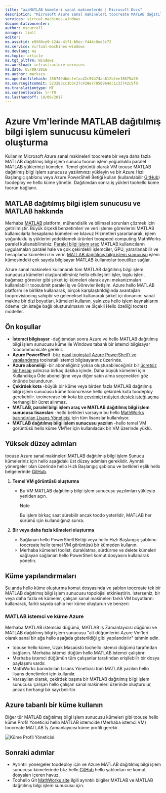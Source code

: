 ```yaml
---
title: "aaaMATLAB kümeleri sanal makinelerde | Microsoft Docs"
description: "Microsoft Azure sanal makineleri toocreate MATLAB dağıtılmış bilgi işlem sunucusu kümeleri toorun işlem yoğunluklu paralel MATLAB yüklerinizi kullanın"
services: virtual-machines-windows
documentationcenter: 
author: mscurrell
manager: timlt
editor: 
ms.assetid: e9980ce9-124a-41f1-b9ec-f444c8ea5c72
ms.service: virtual-machines-windows
ms.devlang: na
ms.topic: article
ms.tgt_pltfrm: Windows
ms.workload: infrastructure-services
ms.date: 05/09/2016
ms.author: markscu
ms.openlocfilehash: 266749dbdcfefac42c94b74aa612bfee18075a20
ms.sourcegitcommit: 523283cc1b3c37c428e77850964dc1c33742c5f0
ms.translationtype: MT
ms.contentlocale: tr-TR
ms.lasthandoff: 10/06/2017
---
```

# <a name="create-matlab-distributed-computing-server-clusters-on-azure-vms"></a>Azure Vm'lerinde MATLAB dağıtılmış bilgi işlem sunucusu kümeleri oluşturma
Kullanım Microsoft Azure sanal makineleri toocreate bir veya daha fazla MATLAB dağıtılmış bilgi işlem sunucu toorun işlem yoğunluklu paralel MATLAB yüklerinizi kümeleri. Temel görüntü olarak VM toouse MATLAB dağıtılmış bilgi işlem sunucusu yazılımınızı yükleyin ve bir Azure Hızlı Başlangıç şablonu veya Azure PowerShell Betiği kullan (kullanılabilir [GitHub](https://github.com/Azure/azure-quickstart-templates/tree/master/matlab-cluster)) toodeploy ve hello küme yönetin. Dağıtımdan sonra iş yükleri toohello küme toorun bağlanır.

## <a name="about-matlab-and-matlab-distributed-computing-server"></a>MATLAB dağıtılmış bilgi işlem sunucusu ve MATLAB hakkında
Merhaba [MATLAB](http://www.mathworks.com/products/matlab/) platform, mühendislik ve bilimsel sorunları çözmek için getirilmiştir. Büyük ölçekli benzetimleri ve veri işleme görevlerini MATLAB kullanıcılarla hesaplama kümeleri ve kılavuz Hizmetleri yararlanarak, işlem yoğunluklu iş yüklerini yedeklemek ürünleri toospeed computing MathWorks paralel kullanabilirsiniz. [Paralel bilgi işlem araç](http://www.mathworks.com/products/parallel-computing/) MATLAB kullanıcıların uygulamaları paralel hale ve çok çekirdekli işlemciler, GPU, yararlanabilir ve hesaplama kümeleri izin verir. [MATLAB dağıtılmış bilgi işlem sunucusu](http://www.mathworks.com/products/distriben/) işlem kümesindeki çok sayıda bilgisayar MATLAB kullanıcılar tooutilize sağlar.

Azure sanal makineleri kullanarak tüm MATLAB dağıtılmış bilgi işlem sunucusu kümeleri oluşturabilirsiniz hello etkileşimli işler, toplu işleri, bağımsız görevler gibi şirket içi kümeleri olarak aynı mekanizmaları kullanılabilir toosubmit paralel iş ve Görevler iletişim. Azure hello MATLAB platform ile birlikte kullanarak, birçok karşılaştırıldığında avantajları tooprovisioning sahiptir ve geleneksel kullanarak şirket içi donanım: sanal makine bir dizi boyutları, kümeleri kullanın, yalnızca hello işlem kaynaklarını ödeme için isteğe bağlı oluşturulmasını ve ölçekli Hello özelliği tootest modeller.  

## <a name="prerequisites"></a>Ön koşullar
* **İstemci bilgisayar** -dağıtımdan sonra Azure ve hello MATLAB dağıtılmış bilgi işlem sunucusu küme ile Windows tabanlı bir istemci bilgisayar toocommunicate gerekir.
* **Azure PowerShell** -bkz [nasıl tooinstall Azure PowerShell'i ve yapılandırma](/powershell/azure/overview) tooinstall istemci bilgisayarınız üzerinde.
* **Azure aboneliği** -bir aboneliğiniz yoksa oluşturabileceğiniz bir [ücretsiz bir hesap](https://azure.microsoft.com/free/) yalnızca birkaç dakika içinde. Daha büyük kümeleri için Kullandıkça Öde aboneliğine veya diğer satın alma seçenekleri göz önünde bulundurun.
* **Çekirdek kota** -büyük bir küme veya birden fazla MATLAB dağıtılmış bilgi işlem sunucusu küme tooincrease hello çekirdek kota toodeploy gerekebilir. tooincrease bir kota [bir çevrimiçi müşteri destek isteği açma](https://azure.microsoft.com/blog/2014/06/04/azure-limits-quotas-increase-requests/) herhangi bir ücret alınmaz.
* **MATLAB, paralel bilgi işlem araç ve MATLAB dağıtılmış bilgi işlem sunucusu lisansları** -hello betikleri varsayın bu hello [MathWorks barındırılan Lisans Yöneticisi](http://www.mathworks.com/products/parallel-computing/mathworks-hosted-license-manager/) için tüm lisanslar kullanılıyor.  
* **MATLAB dağıtılmış bilgi işlem sunucusu yazılım** -hello temel VM görüntüsü hello küme VM'ler için kullanılacak bir VM üzerinde yüklü.

## <a name="high-level-steps"></a>Yüksek düzey adımları
toouse Azure sanal makineleri MATLAB dağıtılmış bilgi işlem Sunucu kümeleriniz için hello aşağıdaki üst düzey adımları gereklidir. Ayrıntılı yönergeler olan üzerinde hello Hızlı Başlangıç şablonu ve betikleri eşlik hello belgelerinde [GitHub](https://github.com/Azure/azure-quickstart-templates/tree/master/matlab-cluster).

1. **Temel VM görüntüsü oluşturma**  

   * Bu VM MATLAB dağıtılmış bilgi işlem sunucusu yazılımları yükleyip yeniden açın.

     > [!NOTE]
     > Bu işlem birkaç saat sürebilir ancak toodo yeterlidir, MATLAB her sürümü için kullandığınız sonra.   
     >
     >
2. **Bir veya daha fazla kümeleri oluşturma**  

   * Sağlanan hello PowerShell Betiği veya hello Hızlı Başlangıç şablonu toocreate hello temel VM görüntüsü bir kümeden kullanın.   
   * Merhaba kümeleri toolist, duraklatma, sürdürme ve delete kümeleri sağlayan sağlanan hello PowerShell komut dosyasını kullanarak yönetin.

## <a name="cluster-configurations"></a>Küme yapılandırmaları
Şu anda hello küme oluşturma komut dosyasında ve şablon toocreate tek bir MATLAB dağıtılmış bilgi işlem sunucusu topolojisi etkinleştirin. İsterseniz, bir veya daha fazla ek kümeler, çalışan sanal makineleri farklı VM boyutlarını kullanarak, farklı sayıda sahip her küme oluşturun ve benzeri.

### <a name="matlab-client-and-cluster-in-azure"></a>MATLAB istemci ve küme Azure
Merhaba MATLAB istemcisi düğümü, MATLAB İş Zamanlayıcısı düğümü ve MATLAB dağıtılmış bilgi işlem sunucusu "alt düğümlerini Azure Vm'leri olarak sanal bir ağa hello aşağıda gösterildiği gibi yapılandırılır" tahmin edin.


* toouse hello küme, Uzak Masaüstü toohello istemci düğümü tarafından bağlanın. Merhaba istemci düğüm hello MATLAB istemci çalıştırır.
* Merhaba istemci düğümün tüm çalışanlar tarafından erişilebilir bir dosya paylaşımı vardır.
* MathWorks barındırılan Lisans Yöneticisi tüm MATLAB yazılım hello lisans denetimleri için kullanılır.
* Varsayılan olarak, çekirdek başına bir MATLAB dağıtılmış bilgi işlem sunucusu çalışan hello çalışan sanal makineleri üzerinde oluşturulur, ancak herhangi bir sayı belirtin.

## <a name="use-an-azure-based-cluster"></a>Azure tabanlı bir küme kullanın
Diğer tür MATLAB dağıtılmış bilgi işlem sunucusu kümeleri gibi toouse hello küme Profil Yöneticisi hello MATLAB istemcide (Merhaba istemci VM) toocreate MATLAB İş Zamanlayıcısı küme profili gerekir.

![Küme Profil Yöneticisi](./media/matlab-mdcs-cluster/cluster_profile_manager.png)

## <a name="next-steps"></a>Sonraki adımlar
* Ayrıntılı yönergeler toodeploy için ve Azure MATLAB dağıtılmış bilgi işlem sunucusu kümelerinde bkz hello [GitHub](https://github.com/Azure/azure-quickstart-templates/tree/master/matlab-cluster) hello şablonları ve komut dosyaları içeren havuz.
* Toohello Git [MathWorks site](http://www.mathworks.com/) ilgili ayrıntılı bilgiler MATLAB ve MATLAB dağıtılmış bilgi işlem sunucusu için.
